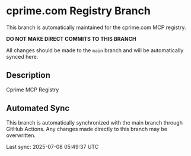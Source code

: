 # cprime.com Registry Branch

This branch is automatically maintained for the cprime.com MCP registry.

**DO NOT MAKE DIRECT COMMITS TO THIS BRANCH**

All changes should be made to the `main` branch and will be automatically synced here.

## Description
Cprime MCP Registry

## Automated Sync
This branch is automatically synchronized with the main branch through GitHub Actions.
Any changes made directly to this branch may be overwritten.

Last sync: 2025-07-08 05:49:37 UTC
